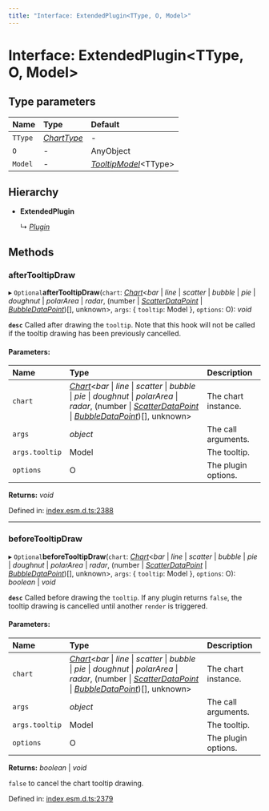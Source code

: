 ```yaml
---
title: "Interface: ExtendedPlugin<TType, O, Model>"
---
```


# Interface: ExtendedPlugin<TType, O, Model\>

## Type parameters

Name | Type | Default |
:------ | :------ | :------ |
`TType` | [*ChartType*](../README.md#charttype) | - |
`O` | - | AnyObject |
`Model` | - | [*TooltipModel*](tooltipmodel.md)<TType\> |

## Hierarchy

* **ExtendedPlugin**

  ↳ [*Plugin*](plugin.md)

## Methods

### afterTooltipDraw

▸ `Optional`**afterTooltipDraw**(`chart`: [*Chart*](../classes/chart.md)<*bar* \| *line* \| *scatter* \| *bubble* \| *pie* \| *doughnut* \| *polarArea* \| *radar*, (number \| [*ScatterDataPoint*](scatterdatapoint.md) \| [*BubbleDataPoint*](bubbledatapoint.md))[], unknown\>, `args`: { `tooltip`: Model  }, `options`: O): *void*

**`desc`** Called after drawing the `tooltip`. Note that this hook will not
be called if the tooltip drawing has been previously cancelled.

#### Parameters:

Name | Type | Description |
:------ | :------ | :------ |
`chart` | [*Chart*](../classes/chart.md)<*bar* \| *line* \| *scatter* \| *bubble* \| *pie* \| *doughnut* \| *polarArea* \| *radar*, (number \| [*ScatterDataPoint*](scatterdatapoint.md) \| [*BubbleDataPoint*](bubbledatapoint.md))[], unknown\> | The chart instance.   |
`args` | *object* | The call arguments.   |
`args.tooltip` | Model | The tooltip.   |
`options` | O | The plugin options.    |

**Returns:** *void*

Defined in: [index.esm.d.ts:2388](https://github.com/chartjs/Chart.js/blob/b319f2cf/types/index.esm.d.ts#L2388)

___

### beforeTooltipDraw

▸ `Optional`**beforeTooltipDraw**(`chart`: [*Chart*](../classes/chart.md)<*bar* \| *line* \| *scatter* \| *bubble* \| *pie* \| *doughnut* \| *polarArea* \| *radar*, (number \| [*ScatterDataPoint*](scatterdatapoint.md) \| [*BubbleDataPoint*](bubbledatapoint.md))[], unknown\>, `args`: { `tooltip`: Model  }, `options`: O): *boolean* \| *void*

**`desc`** Called before drawing the `tooltip`. If any plugin returns `false`,
the tooltip drawing is cancelled until another `render` is triggered.

#### Parameters:

Name | Type | Description |
:------ | :------ | :------ |
`chart` | [*Chart*](../classes/chart.md)<*bar* \| *line* \| *scatter* \| *bubble* \| *pie* \| *doughnut* \| *polarArea* \| *radar*, (number \| [*ScatterDataPoint*](scatterdatapoint.md) \| [*BubbleDataPoint*](bubbledatapoint.md))[], unknown\> | The chart instance.   |
`args` | *object* | The call arguments.   |
`args.tooltip` | Model | The tooltip.   |
`options` | O | The plugin options.   |

**Returns:** *boolean* \| *void*

`false` to cancel the chart tooltip drawing.

Defined in: [index.esm.d.ts:2379](https://github.com/chartjs/Chart.js/blob/b319f2cf/types/index.esm.d.ts#L2379)
